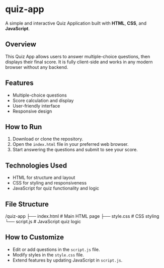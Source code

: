 # quiz-app

A simple and interactive Quiz Application built with **HTML**, **CSS**, and **JavaScript**.

## Overview

This Quiz App allows users to answer multiple-choice questions, then displays their final score. It is fully client-side and works in any modern browser without any backend.

## Features

- Multiple-choice questions
- Score calculation and display
- User-friendly interface
- Responsive design

## How to Run

1. Download or clone the repository.
2. Open the `index.html` file in your preferred web browser.
3. Start answering the questions and submit to see your score.

## Technologies Used

- HTML for structure and layout
- CSS for styling and responsiveness
- JavaScript for quiz functionality and logic

## File Structure

/quiz-app
├── index.html # Main HTML page
├── style.css # CSS styling
└── script.js # JavaScript quiz logic

## How to Customize

- Edit or add questions in the `script.js` file.
- Modify styles in the `style.css` file.
- Extend features by updating JavaScript in `script.js`.

